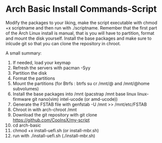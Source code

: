 # Arch Basic Install Commands-Script

Modify the packages to your liking, make the script executable with chmod +x scriptname and then run with ./scriptname.
Remember that the first part of the Arch Linux install is manual, that is you will have to partition, format and mount the disk yourself. Install the base packages and make sure to inlcude git so that you can clone the repository in chroot.

A small summary:

1. If needed, load your keymap
2. Refresh the servers with pacman -Syy
3. Partition the disk
4. Format the partitions 
5. Mount the partitions (for Btrfs : btrfs su cr /mnt/@ and /mnt/@home subvolumes)
6. Install the base packages into /mnt (pacstrap /mnt base linux linux-firmware git nano(vim) intel-ucode (or amd-ucode))
7. Generate the FSTAB file with genfstab -U /mnt >> /mnt/etc/FSTAB
8. Chroot in with arch-chroot /mnt
9. Download the git repository with git clone https://github.com/CoolnsX/my-script
10. cd arch-basic
11. chmod +x install-uefi.sh (or install-mbr.sh)
12. run with ./install-uefi.sh (./install-mbr.sh)
